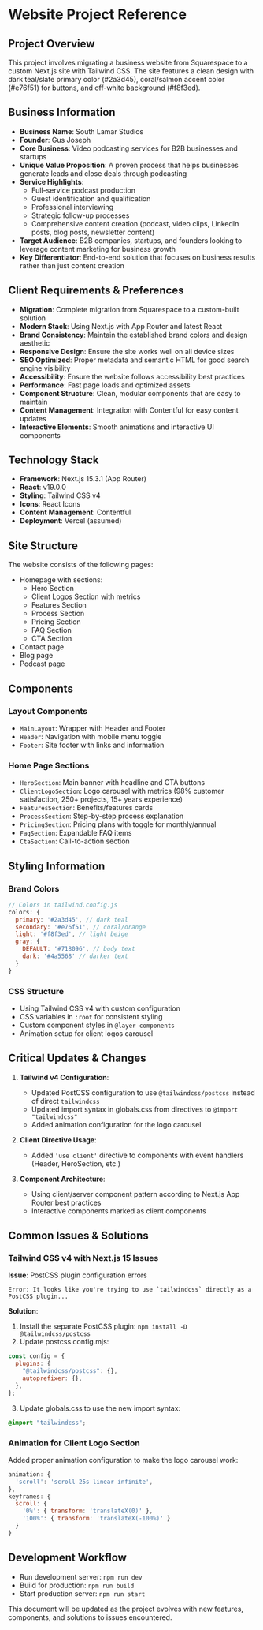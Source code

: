 # Website Project Reference

## Project Overview
This project involves migrating a business website from Squarespace to a custom Next.js site with Tailwind CSS. The site features a clean design with dark teal/slate primary color (#2a3d45), coral/salmon accent color (#e76f51) for buttons, and off-white background (#f8f3ed).

## Business Information
- **Business Name**: South Lamar Studios
- **Founder**: Gus Joseph
- **Core Business**: Video podcasting services for B2B businesses and startups
- **Unique Value Proposition**: A proven process that helps businesses generate leads and close deals through podcasting
- **Service Highlights**:
  - Full-service podcast production
  - Guest identification and qualification
  - Professional interviewing
  - Strategic follow-up processes
  - Comprehensive content creation (podcast, video clips, LinkedIn posts, blog posts, newsletter content)
- **Target Audience**: B2B companies, startups, and founders looking to leverage content marketing for business growth
- **Key Differentiator**: End-to-end solution that focuses on business results rather than just content creation

## Client Requirements & Preferences
- **Migration**: Complete migration from Squarespace to a custom-built solution
- **Modern Stack**: Using Next.js with App Router and latest React
- **Brand Consistency**: Maintain the established brand colors and design aesthetic
- **Responsive Design**: Ensure the site works well on all device sizes
- **SEO Optimized**: Proper metadata and semantic HTML for good search engine visibility
- **Accessibility**: Ensure the website follows accessibility best practices
- **Performance**: Fast page loads and optimized assets
- **Component Structure**: Clean, modular components that are easy to maintain
- **Content Management**: Integration with Contentful for easy content updates
- **Interactive Elements**: Smooth animations and interactive UI components

## Technology Stack
- **Framework**: Next.js 15.3.1 (App Router)
- **React**: v19.0.0
- **Styling**: Tailwind CSS v4
- **Icons**: React Icons
- **Content Management**: Contentful
- **Deployment**: Vercel (assumed)

## Site Structure
The website consists of the following pages:
- Homepage with sections:
  - Hero Section
  - Client Logos Section with metrics
  - Features Section
  - Process Section
  - Pricing Section
  - FAQ Section
  - CTA Section
- Contact page
- Blog page
- Podcast page

## Components
### Layout Components
- `MainLayout`: Wrapper with Header and Footer
- `Header`: Navigation with mobile menu toggle
- `Footer`: Site footer with links and information

### Home Page Sections
- `HeroSection`: Main banner with headline and CTA buttons
- `ClientLogoSection`: Logo carousel with metrics (98% customer satisfaction, 250+ projects, 15+ years experience)
- `FeaturesSection`: Benefits/features cards
- `ProcessSection`: Step-by-step process explanation
- `PricingSection`: Pricing plans with toggle for monthly/annual
- `FaqSection`: Expandable FAQ items
- `CtaSection`: Call-to-action section

## Styling Information
### Brand Colors
```js
// Colors in tailwind.config.js
colors: {
  primary: '#2a3d45', // dark teal
  secondary: '#e76f51', // coral/orange
  light: '#f8f3ed', // light beige
  gray: {
    DEFAULT: '#718096', // body text
    dark: '#4a5568' // darker text
  }
}
```

### CSS Structure
- Using Tailwind CSS v4 with custom configuration
- CSS variables in `:root` for consistent styling
- Custom component styles in `@layer components`
- Animation setup for client logos carousel

## Critical Updates & Changes
1. **Tailwind v4 Configuration**:
   - Updated PostCSS configuration to use `@tailwindcss/postcss` instead of direct `tailwindcss`
   - Updated import syntax in globals.css from directives to `@import "tailwindcss"`
   - Added animation configuration for the logo carousel

2. **Client Directive Usage**:
   - Added `'use client'` directive to components with event handlers (Header, HeroSection, etc.)

3. **Component Architecture**:
   - Using client/server component pattern according to Next.js App Router best practices
   - Interactive components marked as client components

## Common Issues & Solutions

### Tailwind CSS v4 with Next.js 15 Issues
**Issue**: PostCSS plugin configuration errors
```
Error: It looks like you're trying to use `tailwindcss` directly as a PostCSS plugin...
```

**Solution**: 
1. Install the separate PostCSS plugin: `npm install -D @tailwindcss/postcss`
2. Update postcss.config.mjs:
```js
const config = {
  plugins: {
    "@tailwindcss/postcss": {},
    autoprefixer: {},
  },
};
```
3. Update globals.css to use the new import syntax:
```css
@import "tailwindcss";
```

### Animation for Client Logo Section
Added proper animation configuration to make the logo carousel work:
```js
animation: {
  'scroll': 'scroll 25s linear infinite',
},
keyframes: {
  scroll: {
    '0%': { transform: 'translateX(0)' },
    '100%': { transform: 'translateX(-100%)' }
  }
}
```

## Development Workflow
- Run development server: `npm run dev`
- Build for production: `npm run build`
- Start production server: `npm run start`

This document will be updated as the project evolves with new features, components, and solutions to issues encountered. 